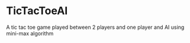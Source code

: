 # TicTacToeAI
A tic tac toe game played between 2 players and one player and AI using mini-max algorithm 
